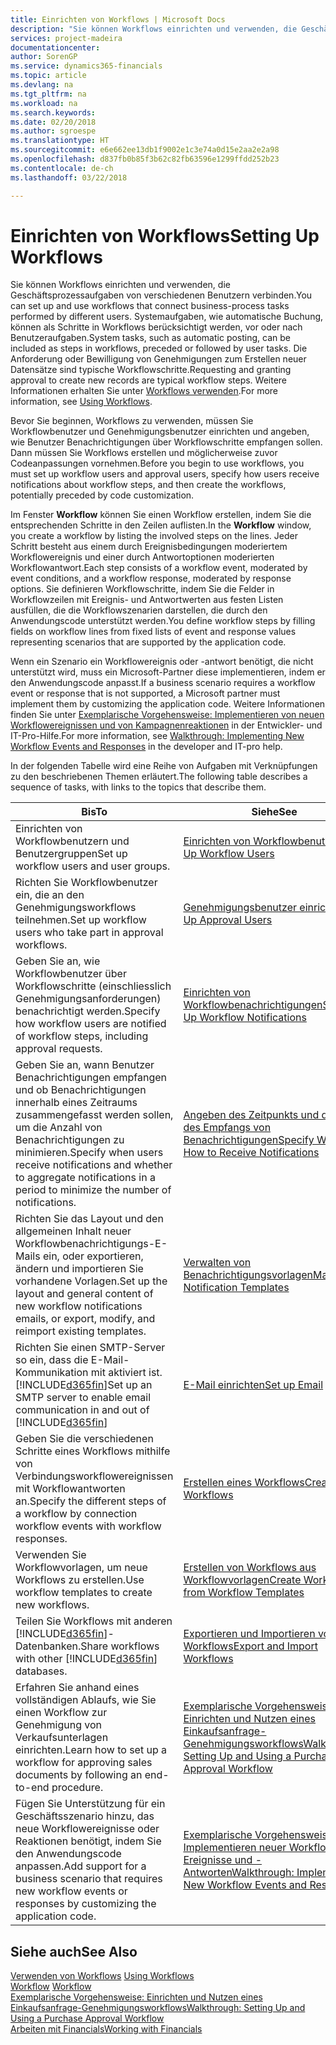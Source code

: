 ```yaml
---
title: Einrichten von Workflows | Microsoft Docs
description: "Sie können Workflows einrichten und verwenden, die Geschäftsprozessaufgaben von verschiedenen Benutzern verbinden. Systemaufgaben, wie automatische Buchung, können als Schritte in Workflows berücksichtigt werden, vor oder nach Benutzeraufgaben. Die Anforderung oder Bewilligung von Genehmigungen zum Erstellen neuer Datensätze sind typische Workflowschritte."
services: project-madeira
documentationcenter: 
author: SorenGP
ms.service: dynamics365-financials
ms.topic: article
ms.devlang: na
ms.tgt_pltfrm: na
ms.workload: na
ms.search.keywords: 
ms.date: 02/20/2018
ms.author: sgroespe
ms.translationtype: HT
ms.sourcegitcommit: e6e662ee13db1f9002e1c3e74a0d15e2aa2e2a98
ms.openlocfilehash: d837fb0b85f3b62c82fb63596e1299ffdd252b23
ms.contentlocale: de-ch
ms.lasthandoff: 03/22/2018

---
```

# <a name="setting-up-workflows"></a><span data-ttu-id="e6572-105">Einrichten von Workflows</span><span class="sxs-lookup"><span data-stu-id="e6572-105">Setting Up Workflows</span></span>
<span data-ttu-id="e6572-106">Sie können Workflows einrichten und verwenden, die Geschäftsprozessaufgaben von verschiedenen Benutzern verbinden.</span><span class="sxs-lookup"><span data-stu-id="e6572-106">You can set up and use workflows that connect business-process tasks performed by different users.</span></span> <span data-ttu-id="e6572-107">Systemaufgaben, wie automatische Buchung, können als Schritte in Workflows berücksichtigt werden, vor oder nach Benutzeraufgaben.</span><span class="sxs-lookup"><span data-stu-id="e6572-107">System tasks, such as automatic posting, can be included as steps in workflows, preceded or followed by user tasks.</span></span> <span data-ttu-id="e6572-108">Die Anforderung oder Bewilligung von Genehmigungen zum Erstellen neuer Datensätze sind typische Workflowschritte.</span><span class="sxs-lookup"><span data-stu-id="e6572-108">Requesting and granting approval to create new records are typical workflow steps.</span></span> <span data-ttu-id="e6572-109">Weitere Informationen erhalten Sie unter [Workflows verwenden](across-use-workflows.md).</span><span class="sxs-lookup"><span data-stu-id="e6572-109">For more information, see [Using Workflows](across-use-workflows.md).</span></span>  

 <span data-ttu-id="e6572-110">Bevor Sie beginnen, Workflows zu verwenden, müssen Sie Workflowbenutzer und Genehmigungsbenutzer einrichten und angeben, wie Benutzer Benachrichtigungen über Workflowschritte empfangen sollen. Dann müssen Sie Workflows erstellen und möglicherweise zuvor Codeanpassungen vornehmen.</span><span class="sxs-lookup"><span data-stu-id="e6572-110">Before you begin to use workflows, you must set up workflow users and approval users, specify how users receive notifications about workflow steps, and then create the workflows, potentially preceded by code customization.</span></span>  

 <span data-ttu-id="e6572-111">Im Fenster **Workflow** können Sie einen Workflow erstellen, indem Sie die entsprechenden Schritte in den Zeilen auflisten.</span><span class="sxs-lookup"><span data-stu-id="e6572-111">In the **Workflow** window, you create a workflow by listing the involved steps on the lines.</span></span> <span data-ttu-id="e6572-112">Jeder Schritt besteht aus einem durch Ereignisbedingungen moderiertem Workflowereignis und einer durch Antwortoptionen moderierten Workflowantwort.</span><span class="sxs-lookup"><span data-stu-id="e6572-112">Each step consists of a workflow event, moderated by event conditions, and a workflow response, moderated by response options.</span></span> <span data-ttu-id="e6572-113">Sie definieren Workflowschritte, indem Sie die Felder in Workflowzeilen mit Ereignis- und Antwortwerten aus festen Listen ausfüllen, die die Workflowszenarien darstellen, die durch den Anwendungscode unterstützt werden.</span><span class="sxs-lookup"><span data-stu-id="e6572-113">You define workflow steps by filling fields on workflow lines from fixed lists of event and response values representing scenarios that are supported by the application code.</span></span>  

 <span data-ttu-id="e6572-114">Wenn ein Szenario ein Workflowereignis oder -antwort benötigt, die nicht unterstützt wird, muss ein Microsoft-Partner diese implementieren, indem er den Anwendungscode anpasst.</span><span class="sxs-lookup"><span data-stu-id="e6572-114">If a business scenario requires a workflow event or response that is not supported, a Microsoft partner must implement them by customizing the application code.</span></span> <span data-ttu-id="e6572-115">Weitere Informationen finden Sie unter [Exemplarische Vorgehensweise: Implementieren von neuen Workflowereignissen und von Kampagnenreaktionen](/dynamics-nav/Walkthrough--Implementing-New-Workflow-Events-and-Responses) in der Entwickler- und IT-Pro-Hilfe.</span><span class="sxs-lookup"><span data-stu-id="e6572-115">For more information, see [Walkthrough: Implementing New Workflow Events and Responses](/dynamics-nav/Walkthrough--Implementing-New-Workflow-Events-and-Responses) in the developer and IT-pro help.</span></span>

 <span data-ttu-id="e6572-116">In der folgenden Tabelle wird eine Reihe von Aufgaben mit Verknüpfungen zu den beschriebenen Themen erläutert.</span><span class="sxs-lookup"><span data-stu-id="e6572-116">The following table describes a sequence of tasks, with links to the topics that describe them.</span></span>  

|<span data-ttu-id="e6572-117">**Bis**</span><span class="sxs-lookup"><span data-stu-id="e6572-117">**To**</span></span>|<span data-ttu-id="e6572-118">**Siehe**</span><span class="sxs-lookup"><span data-stu-id="e6572-118">**See**</span></span>|  
|------------|-------------|  
|<span data-ttu-id="e6572-119">Einrichten von Workflowbenutzern und Benutzergruppen</span><span class="sxs-lookup"><span data-stu-id="e6572-119">Set up workflow users and user groups.</span></span>|[<span data-ttu-id="e6572-120">Einrichten von Workflowbenutzern</span><span class="sxs-lookup"><span data-stu-id="e6572-120">Set Up Workflow Users</span></span>](across-how-to-set-up-workflow-users.md)|  
|<span data-ttu-id="e6572-121">Richten Sie Workflowbenutzer ein, die an den Genehmigungsworkflows teilnehmen.</span><span class="sxs-lookup"><span data-stu-id="e6572-121">Set up workflow users who take part in approval workflows.</span></span>|[<span data-ttu-id="e6572-122">Genehmigungsbenutzer einrichten</span><span class="sxs-lookup"><span data-stu-id="e6572-122">Set Up Approval Users</span></span>](across-how-to-set-up-approval-users.md)|  
|<span data-ttu-id="e6572-123">Geben Sie an, wie Workflowbenutzer über Workflowschritte (einschliesslich Genehmigungsanforderungen) benachrichtigt werden.</span><span class="sxs-lookup"><span data-stu-id="e6572-123">Specify how workflow users are notified of workflow steps, including approval requests.</span></span>|[<span data-ttu-id="e6572-124">Einrichten von Workflowbenachrichtigungen</span><span class="sxs-lookup"><span data-stu-id="e6572-124">Setting Up Workflow Notifications</span></span>](across-setting-up-workflow-notifications.md)|  
|<span data-ttu-id="e6572-125">Geben Sie an, wann Benutzer Benachrichtigungen empfangen und ob Benachrichtigungen innerhalb eines Zeitraums zusammengefasst werden sollen, um die Anzahl von Benachrichtigungen zu minimieren.</span><span class="sxs-lookup"><span data-stu-id="e6572-125">Specify when users receive notifications and whether to aggregate notifications in a period to minimize the number of notifications.</span></span>|[<span data-ttu-id="e6572-126">Angeben des Zeitpunkts und der Art des Empfangs von Benachrichtigungen</span><span class="sxs-lookup"><span data-stu-id="e6572-126">Specify When and How to Receive Notifications</span></span>](across-how-to-specify-when-and-how-to-receive-notifications.md)|  
|<span data-ttu-id="e6572-127">Richten Sie das Layout und den allgemeinen Inhalt neuer Workflowbenachrichtigungs-E-Mails ein, oder exportieren, ändern und importieren Sie vorhandene Vorlagen.</span><span class="sxs-lookup"><span data-stu-id="e6572-127">Set up the layout and general content of new workflow notifications emails, or export, modify, and reimport existing templates.</span></span>|[<span data-ttu-id="e6572-128">Verwalten von Benachrichtigungsvorlagen</span><span class="sxs-lookup"><span data-stu-id="e6572-128">Manage Notification Templates</span></span>](across-how-to-manage-notification-templates.md)|  
|<span data-ttu-id="e6572-129">Richten Sie einen SMTP-Server so ein, dass die E-Mail-Kommunikation mit  aktiviert ist.[!INCLUDE[d365fin](includes/d365fin_md.md)]</span><span class="sxs-lookup"><span data-stu-id="e6572-129">Set up an SMTP server to enable email communication in and out of [!INCLUDE[d365fin](includes/d365fin_md.md)]</span></span>|[<span data-ttu-id="e6572-130">E-Mail einrichten</span><span class="sxs-lookup"><span data-stu-id="e6572-130">Set up Email</span></span>](madeira-how-setup-email.md)|
|<span data-ttu-id="e6572-131">Geben Sie die verschiedenen Schritte eines Workflows mithilfe von Verbindungsworkflowereignissen mit Workflowantworten an.</span><span class="sxs-lookup"><span data-stu-id="e6572-131">Specify the different steps of a workflow by connection workflow events with workflow responses.</span></span>|[<span data-ttu-id="e6572-132">Erstellen eines Workflows</span><span class="sxs-lookup"><span data-stu-id="e6572-132">Create Workflows</span></span>](across-how-to-create-workflows.md)|  
|<span data-ttu-id="e6572-133">Verwenden Sie Workflowvorlagen, um neue Workflows zu erstellen.</span><span class="sxs-lookup"><span data-stu-id="e6572-133">Use workflow templates to create new workflows.</span></span>|[<span data-ttu-id="e6572-134">Erstellen von Workflows aus Workflowvorlagen</span><span class="sxs-lookup"><span data-stu-id="e6572-134">Create Workflows from Workflow Templates</span></span>](across-how-to-create-workflows-from-workflow-templates.md)|  
|<span data-ttu-id="e6572-135">Teilen Sie Workflows mit anderen [!INCLUDE[d365fin](includes/d365fin_md.md)]-Datenbanken.</span><span class="sxs-lookup"><span data-stu-id="e6572-135">Share workflows with other [!INCLUDE[d365fin](includes/d365fin_md.md)] databases.</span></span>|[<span data-ttu-id="e6572-136">Exportieren und Importieren von Workflows</span><span class="sxs-lookup"><span data-stu-id="e6572-136">Export and Import Workflows</span></span>](across-how-to-export-and-import-workflows.md)|  
|<span data-ttu-id="e6572-137">Erfahren Sie anhand eines vollständigen Ablaufs, wie Sie einen Workflow zur Genehmigung von Verkaufsunterlagen einrichten.</span><span class="sxs-lookup"><span data-stu-id="e6572-137">Learn how to set up a workflow for approving sales documents by following an end-to-end procedure.</span></span>|[<span data-ttu-id="e6572-138">Exemplarische Vorgehensweise: Einrichten und Nutzen eines Einkaufsanfrage-Genehmigungsworkflows</span><span class="sxs-lookup"><span data-stu-id="e6572-138">Walkthrough: Setting Up and Using a Purchase Approval Workflow</span></span>](walkthrough-setting-up-and-using-a-purchase-approval-workflow.md)|  
|<span data-ttu-id="e6572-139">Fügen Sie Unterstützung für ein Geschäftsszenario hinzu, das neue Workflowereignisse oder Reaktionen benötigt, indem Sie den Anwendungscode anpassen.</span><span class="sxs-lookup"><span data-stu-id="e6572-139">Add support for a business scenario that requires new workflow events or responses by customizing the application code.</span></span>|[<span data-ttu-id="e6572-140">Exemplarische Vorgehensweise: Implementieren neuer Workflow-Ereignisse und -Antworten</span><span class="sxs-lookup"><span data-stu-id="e6572-140">Walkthrough: Implementing New Workflow Events and Responses</span></span>](/dynamics-nav/Walkthrough--Implementing-New-Workflow-Events-and-Responses)|  

## <a name="see-also"></a><span data-ttu-id="e6572-141">Siehe auch</span><span class="sxs-lookup"><span data-stu-id="e6572-141">See Also</span></span>  
 <span data-ttu-id="e6572-142">[Verwenden von Workflows](across-use-workflows.md) </span><span class="sxs-lookup"><span data-stu-id="e6572-142">[Using Workflows](across-use-workflows.md) </span></span>  
 <span data-ttu-id="e6572-143">[Workflow](across-workflow.md) </span><span class="sxs-lookup"><span data-stu-id="e6572-143">[Workflow](across-workflow.md) </span></span>  
 [<span data-ttu-id="e6572-144">Exemplarische Vorgehensweise: Einrichten und Nutzen eines Einkaufsanfrage-Genehmigungsworkflows</span><span class="sxs-lookup"><span data-stu-id="e6572-144">Walkthrough: Setting Up and Using a Purchase Approval Workflow</span></span>](walkthrough-setting-up-and-using-a-purchase-approval-workflow.md)  
 [<span data-ttu-id="e6572-145">Arbeiten mit Financials</span><span class="sxs-lookup"><span data-stu-id="e6572-145">Working with Financials</span></span>](ui-work-product.md)

